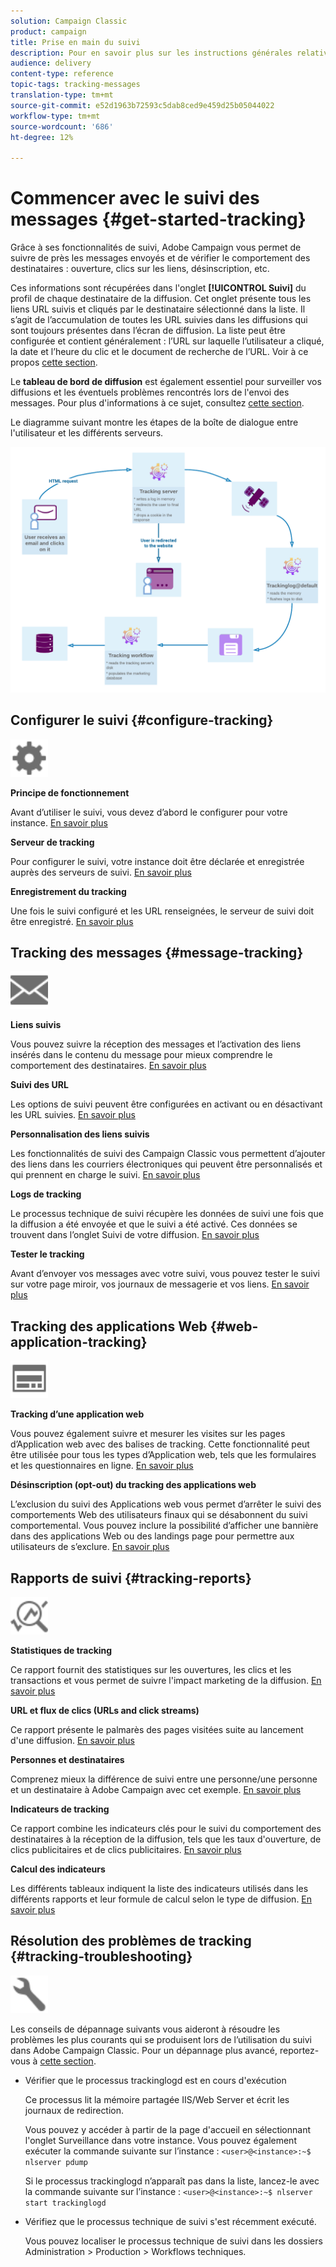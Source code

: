 ```yaml
---
solution: Campaign Classic
product: campaign
title: Prise en main du suivi
description: Pour en savoir plus sur les instructions générales relatives au suivi dans Adobe Campaign Classic.
audience: delivery
content-type: reference
topic-tags: tracking-messages
translation-type: tm+mt
source-git-commit: e52d1963b72593c5dab8ced9e459d25b05044022
workflow-type: tm+mt
source-wordcount: '686'
ht-degree: 12%

---
```



# Commencer avec le suivi des messages {#get-started-tracking}

Grâce à ses fonctionnalités de suivi, Adobe Campaign vous permet de suivre de près les messages envoyés et de vérifier le comportement des destinataires : ouverture, clics sur les liens, désinscription, etc.

Ces informations sont récupérées dans l&#39;onglet **[!UICONTROL Suivi]** du profil de chaque destinataire de la diffusion. Cet onglet présente tous les liens URL suivis et cliqués par le destinataire sélectionné dans la liste. Il s’agit de l’accumulation de toutes les URL suivies dans les diffusions qui sont toujours présentes dans l’écran de diffusion. La liste peut être configurée et contient généralement : l’URL sur laquelle l’utilisateur a cliqué, la date et l’heure du clic et le document de recherche de l’URL. Voir à ce propos [cette section](../../platform/using/editing-a-profile.md#tracking-tab).

Le **tableau de bord de diffusion** est également essentiel pour surveiller vos diffusions et les éventuels problèmes rencontrés lors de l&#39;envoi des messages. Pour plus d&#39;informations à ce sujet, consultez [cette section](../../delivery/using/delivery-dashboard.md).

Le diagramme suivant montre les étapes de la boîte de dialogue entre l&#39;utilisateur et les différents serveurs.

![](assets/tracking-diagram.png)

## Configurer le suivi {#configure-tracking}

<img src="assets/do-not-localize/icon-configure.svg" width="60px">

**Principe de fonctionnement**

Avant d’utiliser le suivi, vous devez d’abord le configurer pour votre instance. [En savoir plus](../../installation/using/deploying-an-instance.md#operating-principle)

**Serveur de tracking**

Pour configurer le suivi, votre instance doit être déclarée et enregistrée auprès des serveurs de suivi. [En savoir plus](../../installation/using/deploying-an-instance.md#tracking-server)

**Enregistrement du tracking**

Une fois le suivi configuré et les URL renseignées, le serveur de suivi doit être enregistré. [En savoir plus](../../installation/using/deploying-an-instance.md#saving-tracking)

## Tracking des messages {#message-tracking}

<img src="assets/do-not-localize/icon-message-tracking.svg" width="60px">

**Liens suivis**

Vous pouvez suivre la réception des messages et l’activation des liens insérés dans le contenu du message pour mieux comprendre le comportement des destinataires. [En savoir plus](../../delivery/using/how-to-configure-tracked-links.md)

**Suivi des URL**

Les options de suivi peuvent être configurées en activant ou en désactivant les URL suivies. [En savoir plus](../../delivery/using/personalizing-url-tracking.md)

**Personnalisation des liens suivis**

Les fonctionnalités de suivi des Campaign Classic vous permettent d’ajouter des liens dans les courriers électroniques qui peuvent être personnalisés et qui prennent en charge le suivi. [En savoir plus](../../delivery/using/tracking-personalized-links.md)

**Logs de tracking**

Le processus technique de suivi récupère les données de suivi une fois que la diffusion a été envoyée et que le suivi a été activé. Ces données se trouvent dans l’onglet Suivi de votre diffusion. [En savoir plus](../../delivery/using/accessing-the-tracking-logs.md)

**Tester le tracking**

Avant d’envoyer vos messages avec votre suivi, vous pouvez tester le suivi sur votre page miroir, vos journaux de messagerie et vos liens. [En savoir plus](../../delivery/using/testing-tracking.md)

## Tracking des applications Web {#web-application-tracking}

<img src="assets/do-not-localize/icon-web-app.svg" width="60px">

**Tracking d’une application web**

Vous pouvez également suivre et mesurer les visites sur les pages d’Application web avec des balises de tracking. Cette fonctionnalité peut être utilisée pour tous les types d’Application web, tels que les formulaires et les questionnaires en ligne. [En savoir plus](../../web/using/tracking-a-web-application.md)

**Désinscription (opt-out) du tracking des applications web**

L’exclusion du suivi des Applications web vous permet d’arrêter le suivi des comportements Web des utilisateurs finaux qui se désabonnent du suivi comportemental. Vous pouvez inclure la possibilité d’afficher une bannière dans des applications Web ou des landings page pour permettre aux utilisateurs de s’exclure. [En savoir plus](../../web/using/web-application-tracking-opt-out.md)

## Rapports de suivi {#tracking-reports}

<img src="assets/do-not-localize/icon_monitor.svg" width="60px">

**Statistiques de tracking**

Ce rapport fournit des statistiques sur les ouvertures, les clics et les transactions et vous permet de suivre l&#39;impact marketing de la diffusion. [En savoir plus](../../reporting/using/delivery-reports.md#tracking-statistics)

**URL et flux de clics (URLs and click streams)**

Ce rapport présente le palmarès des pages visitées suite au lancement d&#39;une diffusion. [En savoir plus](../../reporting/using/delivery-reports.md#urls-and-click-streams)

**Personnes et destinataires**

Comprenez mieux la différence de suivi entre une personne/une personne et un destinataire à Adobe Campaign avec cet exemple. [En savoir plus](../../reporting/using/person-people-recipients.md)

**Indicateurs de tracking**

Ce rapport combine les indicateurs clés pour le suivi du comportement des destinataires à la réception de la diffusion, tels que les taux d&#39;ouverture, de clics publicitaires et de clics publicitaires. [En savoir plus](../../reporting/using/delivery-reports.md#tracking-indicators)

**Calcul des indicateurs**

Les différents tableaux indiquent la liste des indicateurs utilisés dans les différents rapports et leur formule de calcul selon le type de diffusion. [En savoir plus](../../reporting/using/indicator-calculation.md)

## Résolution des problèmes de tracking {#tracking-troubleshooting}

<img src="assets/do-not-localize/icon-troubleshooting.svg" width="60px">

Les conseils de dépannage suivants vous aideront à résoudre les problèmes les plus courants qui se produisent lors de l’utilisation du suivi dans Adobe Campaign Classic. Pour un dépannage plus avancé, reportez-vous à [cette section](../../delivery/using/tracking-troubleshooting.md).

* Vérifier que le processus trackinglogd est en cours d&#39;exécution

   Ce processus lit la mémoire partagée IIS/Web Server et écrit les journaux de redirection.

   Vous pouvez y accéder à partir de la page d&#39;accueil en sélectionnant l&#39;onglet Surveillance dans votre instance. Vous pouvez également exécuter la commande suivante sur l’instance : `<user>@<instance>:~$ nlserver pdump`

   Si le processus trackinglogd n’apparaît pas dans la liste, lancez-le avec la commande suivante sur l’instance : `<user>@<instance>:~$ nlserver start trackinglogd`

* Vérifiez que le processus technique de suivi s&#39;est récemment exécuté.

   Vous pouvez localiser le processus technique de suivi dans les dossiers Administration > Production > Workflows techniques.
